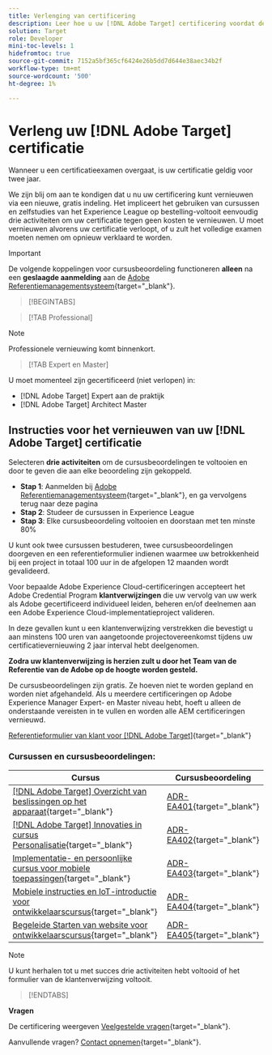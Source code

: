 ```yaml
---
title: Verlenging van certificering
description: Leer hoe u uw [!DNL Adobe Target] certificering voordat deze verloopt.
solution: Target
role: Developer
mini-toc-levels: 1
hidefromtoc: true
source-git-commit: 7152a5bf365cf6424e26b5dd7d644e38aec34b2f
workflow-type: tm+mt
source-wordcount: '500'
ht-degree: 1%

---
```


# Verleng uw [!DNL Adobe Target] certificatie

Wanneer u een certificatieexamen overgaat, is uw certificatie geldig voor twee jaar.

We zijn blij om aan te kondigen dat u nu uw certificering kunt vernieuwen via een nieuwe, gratis indeling. Het impliceert het gebruiken van cursussen en zelfstudies van het Experience League op bestelling-voltooit eenvoudig drie activiteiten om uw certificatie tegen geen kosten te vernieuwen. U moet vernieuwen alvorens uw certificatie verloopt, of u zult het volledige examen moeten nemen om opnieuw verklaard te worden.

>[!IMPORTANT]
>
>De volgende koppelingen voor cursusbeoordeling functioneren **alleen** na een **geslaagde aanmelding** aan de [Adobe Referentiemanagementsysteem](http://www.certmetrics.com/adobe){target="_blank"}.

>[!BEGINTABS]

>[!TAB Professional]

>[!NOTE]
>
>Professionele vernieuwing komt binnenkort.

>[!TAB Expert en Master]

U moet momenteel zijn gecertificeerd (niet verlopen) in:

* [!DNL Adobe Target] Expert aan de praktijk
* [!DNL Adobe Target] Architect Master

## Instructies voor het vernieuwen van uw [!DNL Adobe Target] certificatie

Selecteren **drie activiteiten** om de cursusbeoordelingen te voltooien en door te geven die aan elke beoordeling zijn gekoppeld.

* **Stap 1**: Aanmelden bij [Adobe Referentiemanagementsysteem](http://www.certmetrics.com/adobe){target="_blank"}, en ga vervolgens terug naar deze pagina
* **Stap 2**: Studeer de cursussen in Experience League
* **Stap 3**: Elke cursusbeoordeling voltooien en doorstaan met ten minste 80%

U kunt ook twee cursussen bestuderen, twee cursusbeoordelingen doorgeven en een referentieformulier indienen waarmee uw betrokkenheid bij een project in totaal 100 uur in de afgelopen 12 maanden wordt gevalideerd.

Voor bepaalde Adobe Experience Cloud-certificeringen accepteert het Adobe Credential Program **klantverwijzingen** die uw vervolg van uw werk als Adobe gecertificeerd individueel leiden, beheren en/of deelnemen aan een Adobe Experience Cloud-implementatieproject valideren.

In deze gevallen kunt u een klantenverwijzing verstrekken die bevestigt u aan minstens 100 uren van aangetoonde projectovereenkomst tijdens uw certificatievernieuwing 2 jaar interval hebt deelgenomen.

**Zodra uw klantenverwijzing is herzien zult u door het Team van de Referentie van de Adobe op de hoogte worden gesteld.**

De cursusbeoordelingen zijn gratis. Ze hoeven niet te worden gepland en worden niet afgehandeld. Als u meerdere certificeringen op Adobe Experience Manager Expert- en Master niveau hebt, hoeft u alleen de onderstaande vereisten in te vullen en worden alle AEM certificeringen vernieuwd.

[Referentieformulier van klant voor [!DNL Adobe Target]](https://www.certmetrics.com/adobe/candidate/caveon_sso_adobe.aspx?ssoLogin=true&amp;eid=ADR-EA400){target="_blank"}

### Cursussen en cursusbeoordelingen:

| Cursus | Cursusbeoordeling |
| ------- | ------- |
| [[!DNL Adobe Target] Overzicht van beslissingen op het apparaat](https://experienceleague.adobe.com/docs/target-learn/tutorials/implementation/on-device-decisioning-overview.html?lang=en){target="_blank"} | [ADR-EA401](https://www.certmetrics.com/adobe/candidate/caveon_sso_adobe.aspx?ssoLogin=true&amp;eid=ADR-EA401){target="_blank"} |
| [[!DNL Adobe Target] Innovaties in cursus Personalisatie](https://business.adobe.com/summit/2021/sessions/adobe-target-innovations-in-personalization-s901.html){target="_blank"} | [ADR-EA402](https://www.certmetrics.com/adobe/candidate/caveon_sso_adobe.aspx?ssoLogin=true&amp;eid=ADR-EA402){target="_blank"} |
| [Implementatie- en persoonlijke cursus voor mobiele toepassingen](https://experienceleague.adobe.com/?recommended=Target-D-1-2020.1.mobile){target="_blank"} | [ADR-EA403](https://www.certmetrics.com/adobe/candidate/caveon_sso_adobe.aspx?ssoLogin=true&amp;eid=ADR-EA403){target="_blank"} |
| [Mobiele instructies en IoT-introductie voor ontwikkelaarscursus](https://experienceleague.adobe.com/?recommended=Target-D-1-2019.1.web){target="_blank"} | [ADR-EA404](https://www.certmetrics.com/adobe/candidate/caveon_sso_adobe.aspx?ssoLogin=true&amp;eid=ADR-EA404){target="_blank"} |
| [Begeleide Starten van website voor ontwikkelaarscursus](https://experienceleague.adobe.com/?recommended=Target-D-1-2019.1.web){target="_blank"} | [ADR-EA405](https://www.certmetrics.com/adobe/candidate/caveon_sso_adobe.aspx?ssoLogin=true&amp;eid=ADR-EA405){target="_blank"} |

>[!NOTE]
>
>U kunt herhalen tot u met succes drie activiteiten hebt voltooid of het formulier van de klantenverwijzing voltooit.

>[!ENDTABS]

**Vragen**

De certificering weergeven [Veelgestelde vragen](https://experienceleague.adobe.com/docs/certification/certification/faq.html?lang=en){target="_blank"}.

Aanvullende vragen? [Contact opnemen](mailto:certif@adobe.com){target="_blank"}.
